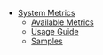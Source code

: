 * [System Metrics](index)
    * [Available Metrics](metrics-guide.md)
    * [Usage Guide](usage-guide.md)
    * [Samples](samples-guide.md)

